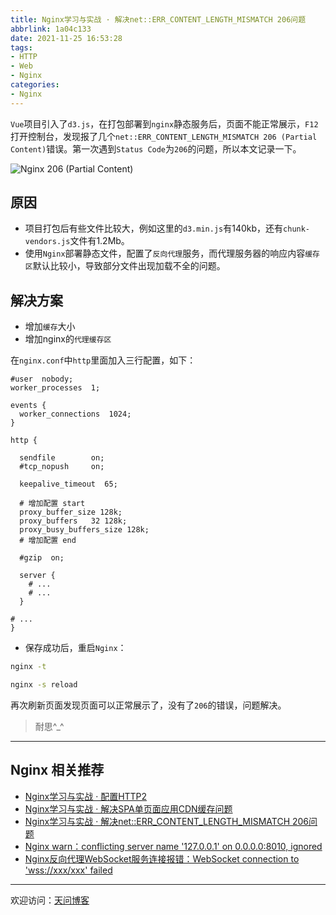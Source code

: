```yaml
---
title: Nginx学习与实战 · 解决net::ERR_CONTENT_LENGTH_MISMATCH 206问题
abbrlink: 1a04c133
date: 2021-11-25 16:53:28
tags:
- HTTP
- Web
- Nginx
categories:
- Nginx
---
```


`Vue`项目引入了`d3.js`，在打包部署到`nginx`静态服务后，页面不能正常展示，`F12`打开控制台，发现报了几个`net::ERR_CONTENT_LENGTH_MISMATCH 206 (Partial Content)`错误。第一次遇到`Status Code`为`206`的问题，所以本文记录一下。

![Nginx 206 (Partial Content)](https://tiven.cn/static/img/img-nginx-02-EaUxgR5HCIJZwg371jLjW.jpg)

[//]: # (<!-- more -->)

## 原因

* 项目打包后有些文件比较大，例如这里的`d3.min.js`有140kb，还有`chunk-vendors.js`文件有1.2Mb。
* 使用`Nginx`部署静态文件，配置了`反向代理`服务，而代理服务器的响应内容`缓存区`默认比较小，导致部分文件出现加载不全的问题。

## 解决方案

* 增加`缓存`大小
* 增加nginx的`代理缓存区`

在`nginx.conf`中`http`里面加入三行配置，如下：

```nginx configuration
#user  nobody;
worker_processes  1;

events {
  worker_connections  1024;
}

http {

  sendfile        on;
  #tcp_nopush     on;
    
  keepalive_timeout  65;
    
  # 增加配置 start
  proxy_buffer_size 128k;
  proxy_buffers   32 128k;
  proxy_busy_buffers_size 128k;
  # 增加配置 end
    
  #gzip  on;  
  
  server {
    # ...
    # ...
  }	
  
# ...
}
```

* 保存成功后，重启`Nginx`：

```sh
nginx -t

nginx -s reload
```

再次刷新页面发现页面可以正常展示了，没有了`206`的错误，问题解决。

>耐思^_^

---

## Nginx 相关推荐

* [Nginx学习与实战 · 配置HTTP2](https://tiven.cn/p/1612b5cd/ "Nginx配置HTTP2 | 天问博客")
* [Nginx学习与实战 · 解决SPA单页面应用CDN缓存问题](https://tiven.cn/p/23ff4dc/ "Nginx解决SPA单页面应用CDN缓存问题 | 天问博客")
* [Nginx学习与实战 · 解决net::ERR_CONTENT_LENGTH_MISMATCH 206问题](https://tiven.cn/p/1a04c133/ "Nginx解决net::ERR_CONTENT_LENGTH_MISMATCH 206问题  | 天问博客")
* [Nginx warn：conflicting server name '127.0.0.1' on 0.0.0.0:8010, ignored](https://tiven.cn/p/77bb2345/ "Nginx warn：conflicting server name '127.0.0.1' on 0.0.0.0:8010, ignored | 天问博客")
* [Nginx反向代理WebSocket服务连接报错：WebSocket connection to 'wss://xxx/xxx' failed](https://tiven.cn/p/d9c87205/ "Nginx反向代理WebSocket服务连接报错：WebSocket connection to 'wss://xxx/xxx' failed | 天问博客")

---

欢迎访问：[天问博客](https://tiven.cn/p/1a04c133/ "天問博客")

